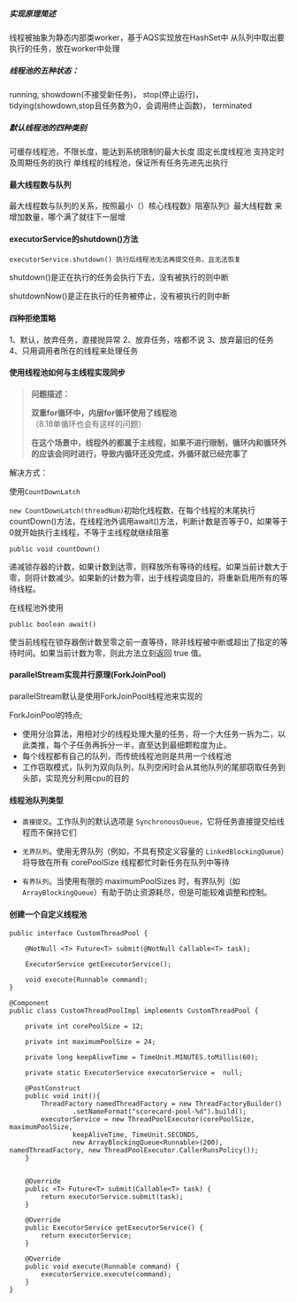 ##### 实现原理简述
线程被抽象为静态内部类worker，基于AQS实现放在HashSet中
从队列中取出要执行的任务，放在worker中处理

##### 线程池的五种状态：
running,
showdown(不接受新任务)，
stop(停止运行)，
tidying(showdown,stop且任务数为0，会调用终止函数)，
terminated
##### 默认线程池的四种类别

可缓存线程池，不限长度，能达到系统限制的最大长度
固定长度线程池
支持定时及周期任务的执行
单线程的线程池，保证所有任务先进先出执行

#### 最大线程数与队列

最大线程数与队列的关系，按照最小（）核心线程数》阻塞队列》最大线程数 来增加数量，哪个满了就往下一层增

#### executorService的shutdown()方法

```
executorService.shutdown() 执行后线程池无法再提交任务，且无法恢复
```

shutdown()是正在执行的任务会执行下去，没有被执行的则中断

shutdownNow()是正在执行的任务被停止，没有被执行的则中断	

#### 四种拒绝策略
1、默认，放弃任务，直接抛异常
2、放弃任务，啥都不说
3、放弃最旧的任务
4、只用调用者所在的线程来处理任务

#### 使用线程池如何与主线程实现同步

> **问题描述：**
>
> **双重for循环中，内层for循环使用了线程池**（8.18单循环也会有这样的问题）
>
> **在这个场景中，线程外的都属于主线程，如果不进行限制，循环内和循环外的应该会同时进行，导致内循环还没完成，外循环就已经完事了**

解决方式：

使用`CountDownLatch`

`new CountDownLatch(threadNum)`初始化线程数，在每个线程的末尾执行countDown()方法，在线程池外调用await()方法，判断计数是否等于0，如果等于0就开始执行主线程，不等于主线程就继续阻塞

```
public void countDown()
```

递减锁存器的计数，如果计数到达零，则释放所有等待的线程。如果当前计数大于零，则将计数减少。如果新的计数为零，出于线程调度目的，将重新启用所有的等待线程。

在线程池外使用

```
public boolean await()
```

使当前线程在锁存器倒计数至零之前一直等待，除非线程被中断或超出了指定的等待时间。如果当前计数为零，则此方法立刻返回 true 值。



#### parallelStream实现并行原理(ForkJoinPool)

parallelStream默认是使用ForkJoinPool线程池来实现的

ForkJoinPool的特点;

- 使用分治算法，用相对少的线程处理大量的任务，将一个大任务一拆为二，以此类推，每个子任务再拆分一半，直至达到最细颗粒度为止。
- 每个线程都有自己的队列，而传统线程池则是共用一个线程池
- 工作窃取模式，队列为双向队列，队列空闲时会从其他队列的尾部窃取任务到头部，实现充分利用cpu的目的

#### 线程池队列类型

- `直接提交`。工作队列的默认选项是 `SynchronousQueue`，它将任务直接提交给线程而不保持它们

- `无界队列`。使用无界队列（例如，不具有预定义容量的 `LinkedBlockingQueue`）将导致在所有 corePoolSize 线程都忙时新任务在队列中等待

- `有界队列`。当使用有限的 maximumPoolSizes 时，有界队列（如 `ArrayBlockingQueue`）有助于防止资源耗尽，但是可能较难调整和控制。

#### 创建一个自定义线程池

```
public interface CustomThreadPool {

    @NotNull <T> Future<T> submit(@NotNull Callable<T> task);

    ExecutorService getExecutorService();

    void execute(Runnable command);
}
```

```
@Component
public class CustomThreadPoolImpl implements CustomThreadPool {

    private int corePoolSize = 12;

    private int maximumPoolSize = 24;

    private long keepAliveTime = TimeUnit.MINUTES.toMillis(60);

    private static ExecutorService executorService =  null;

    @PostConstruct
    public void init(){
        ThreadFactory namedThreadFactory = new ThreadFactoryBuilder()
                .setNameFormat("scorecard-pool-%d").build();
        executorService = new ThreadPoolExecutor(corePoolSize, maximumPoolSize,
                keepAliveTime, TimeUnit.SECONDS,
                new ArrayBlockingQueue<Runnable>(200), namedThreadFactory, new ThreadPoolExecutor.CallerRunsPolicy());
    }


    @Override
    public <T> Future<T> submit(Callable<T> task) {
        return executorService.submit(task);
    }

    @Override
    public ExecutorService getExecutorService() {
        return executorService;
    }

    @Override
    public void execute(Runnable command) {
        executorService.execute(command);
    }
}
```

